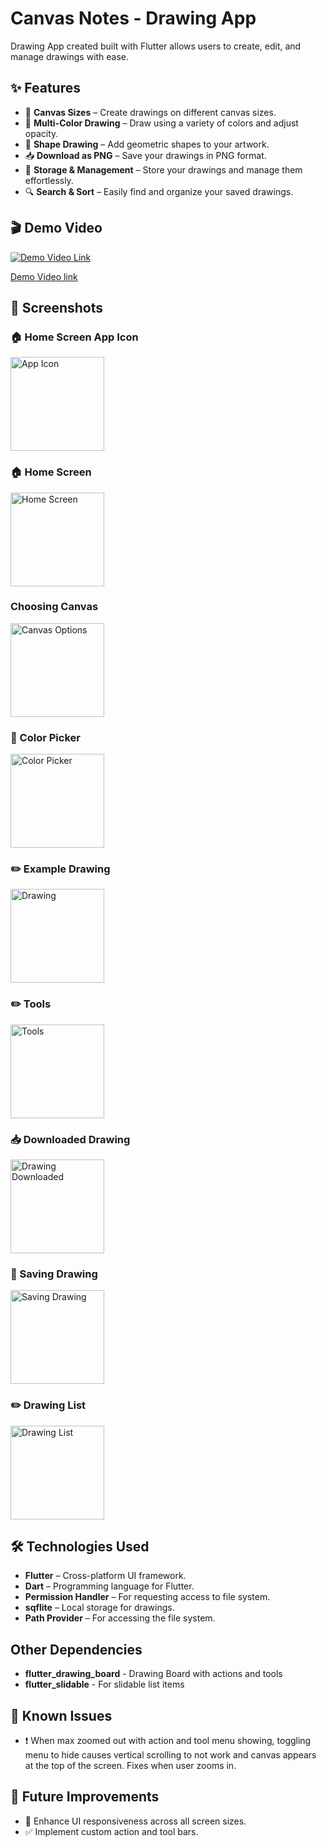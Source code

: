 # Canvas Notes - Drawing App

Drawing App created built with Flutter allows users to create, edit, and manage drawings with ease.

## ✨ Features

- 📏 **Canvas Sizes** – Create drawings on different canvas sizes.
- 🎨 **Multi-Color Drawing** – Draw using a variety of colors and adjust opacity.
- 🔳 **Shape Drawing** – Add geometric shapes to your artwork.
- 📥 **Download as PNG** – Save your drawings in PNG format.
- 💾 **Storage & Management** – Store your drawings and manage them effortlessly.
- 🔍 **Search & Sort** – Easily find and organize your saved drawings.

## 🎬 Demo Video

[![Demo Video Link](https://img.youtube.com/vi/5FUqgvfhyKc/hqdefault.jpg)](https://youtube.com/watch/5FUqgvfhyKc)

[Demo Video link](https://youtube.com/watch/5FUqgvfhyKc)

## 📸 Screenshots

### 🏠 Home Screen App Icon
<img src="screenshots/App_Icon.png" alt="App Icon" width="150">

### 🏠 Home Screen
<img src="screenshots/Home_Screen.png" alt="Home Screen" width="150">

### Choosing Canvas
<img src="screenshots/Canvas_Options.png" alt="Canvas Options" width="150">

### 🎨 Color Picker
<img src="screenshots/Color_Picker.png" alt="Color Picker" width="150">

### ✏️ Example Drawing
<img src="screenshots/Drawing.png" alt="Drawing" width="150">

### ✏️ Tools
<img src="screenshots/Tools.png" alt="Tools" width="150">

### 📥 Downloaded Drawing
<img src="screenshots/Downloaded_Drawing.png" alt="Drawing Downloaded" width="150">

### 💾 Saving Drawing
<img src="screenshots/Saving_Drawing.png" alt="Saving Drawing" width="150">

### ✏️ Drawing List
<img src="screenshots/Drawing_List.png" alt="Drawing List" width="150">


## 🛠️ Technologies Used
- **Flutter** – Cross-platform UI framework.
- **Dart** – Programming language for Flutter.
- **Permission Handler** – For requesting access to file system.
- **sqflite** – Local storage for drawings.
- **Path Provider** – For accessing the file system.

## Other Dependencies
- **flutter_drawing_board** - Drawing Board with actions and tools 
- **flutter_slidable** - For slidable list items

## 🐞 Known Issues  
- ❗ When max zoomed out with action and tool menu showing, toggling menu to hide causes vertical scrolling to not work and canvas appears at the top of the screen. Fixes when user zooms in.

## 🔮 Future Improvements  
- 🎨 Enhance UI responsiveness across all screen sizes.
- ✅ Implement custom action and tool bars.